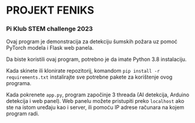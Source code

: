 # PROJEKT FENIKS
### Pi Klub STEM challenge 2023

Ovaj program je demonstracija za detekciju šumskih požara uz pomoć PyTorch modela i Flask web panela. 

Da biste koristili ovaj program, potrebno je da imate Python 3.8 instalaciju.

Kada skinete ili klonirate repozitorij, komandom `pip install -r requirements.txt` instalirajte sve potrebne pakete za korištenje ovog programa.

Kada pokrenete `app.py`, program započinje 3 threada (AI detekcija, Arduino detekcija i web panel). Web panelu možete pristupiti preko `localhost` ako ste na istom uređaju kao i server, ili pomoću IP adrese računara na kojem program radi.
